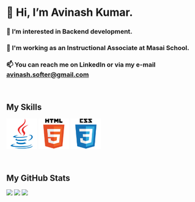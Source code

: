 # 👋 Hi, I’m Avinash Kumar.
### 👀 I’m interested in Backend development.
### 🌱 I'm working as an Instructional Associate at Masai School.
<!--#### 💞️ I’m looking to collaborate on ... -->
### 📫 You can reach me on LinkedIn or via my e-mail avinash.softer@gmail.com

<!---
avinash-here/avinash-here is a ✨ special ✨ repository because its `README.md` (this file) appears on your GitHub profile.
You can click the Preview link to take a look at your changes.
--->

<br>

## My Skills  
<p>
  
<img src="https://raw.githubusercontent.com/devicons/devicon/master/icons/java/java-original.svg" alt="css3" width="80" height="80"/>
<img src="https://raw.githubusercontent.com/devicons/devicon/master/icons/html5/html5-original-wordmark.svg" alt="html5" width="80" height="80"/>
<img src="https://raw.githubusercontent.com/devicons/devicon/master/icons/css3/css3-original-wordmark.svg" alt="css3" width="80" height="80"/>

</p>

<br>

## My GitHub Stats

<!--  GitHub Stats  -->
<img src = "https://github-readme-stats.vercel.app/api?username=avinash-here&show_icons=true&theme=react&hide_border=true&bg_color=0F1000">



<!--  Most Used Languages    -->
<img src = "https://github-readme-stats.vercel.app/api/top-langs/?username=avinash-here&langs_count=8&count_private=true&layout=compact&theme=react&hide_border=true&bg_color=0D1117">


<!--  Streak Stats  -->
<img src = "https://github-readme-streak-stats.herokuapp.com/?user=avinash-here&theme=tokyonight&bg_color=0D1117">



